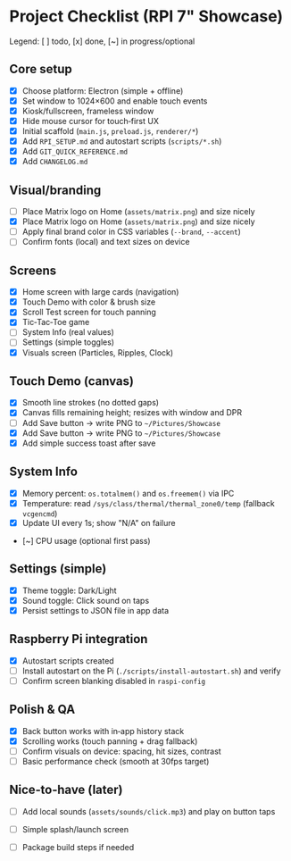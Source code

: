 Project Checklist (RPI 7" Showcase)
===================================

Legend: [ ] todo, [x] done, [~] in progress/optional

Core setup
----------
- [x] Choose platform: Electron (simple + offline)
- [x] Set window to 1024×600 and enable touch events
- [x] Kiosk/fullscreen, frameless window
- [x] Hide mouse cursor for touch‑first UX
- [x] Initial scaffold (`main.js`, `preload.js`, `renderer/*`)
- [x] Add `RPI_SETUP.md` and autostart scripts (`scripts/*.sh`)
- [x] Add `GIT_QUICK_REFERENCE.md`
- [x] Add `CHANGELOG.md`

Visual/branding
---------------
- [ ] Place Matrix logo on Home (`assets/matrix.png`) and size nicely
- [x] Place Matrix logo on Home (`assets/matrix.png`) and size nicely
- [ ] Apply final brand color in CSS variables (`--brand`, `--accent`)
- [ ] Confirm fonts (local) and text sizes on device

Screens
-------
- [x] Home screen with large cards (navigation)
- [x] Touch Demo with color & brush size
- [x] Scroll Test screen for touch panning
- [x] Tic‑Tac‑Toe game
- [ ] System Info (real values)
- [ ] Settings (simple toggles)
- [x] Visuals screen (Particles, Ripples, Clock)

Touch Demo (canvas)
-------------------
- [x] Smooth line strokes (no dotted gaps)
- [x] Canvas fills remaining height; resizes with window and DPR
- [ ] Add Save button → write PNG to `~/Pictures/Showcase`
- [x] Add Save button → write PNG to `~/Pictures/Showcase`
- [x] Add simple success toast after save

System Info
-----------
- [x] Memory percent: `os.totalmem()` and `os.freemem()` via IPC
- [x] Temperature: read `/sys/class/thermal/thermal_zone0/temp` (fallback `vcgencmd`)
- [x] Update UI every 1s; show "N/A" on failure
- [~] CPU usage (optional first pass)

Settings (simple)
-----------------
- [x] Theme toggle: Dark/Light
- [x] Sound toggle: Click sound on taps
- [x] Persist settings to JSON file in app data

Raspberry Pi integration
------------------------
- [x] Autostart scripts created
- [ ] Install autostart on the Pi (`./scripts/install-autostart.sh`) and verify
- [ ] Confirm screen blanking disabled in `raspi-config`

Polish & QA
-----------
- [x] Back button works with in‑app history stack
- [x] Scrolling works (touch panning + drag fallback)
- [ ] Confirm visuals on device: spacing, hit sizes, contrast
- [ ] Basic performance check (smooth at 30fps target)

Nice‑to‑have (later)
--------------------
- [ ] Add local sounds (`assets/sounds/click.mp3`) and play on button taps
- [ ] Simple splash/launch screen
- [ ] Package build steps if needed


